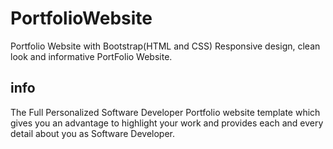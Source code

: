 # PortfolioWebsite

Portfolio Website with Bootstrap(HTML and CSS)
Responsive design, clean look and informative PortFolio Website.

## info
The Full Personalized Software Developer Portfolio website template which gives you an advantage to highlight your work and provides each and every detail about you as Software Developer.


